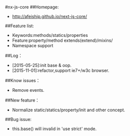 #nx-js-core
##Homepage:
+ http://afeiship.github.io/next-js-core/

##Feature list:
+ Keywords:methods/statics/properties
+ Feature:property/method extends(extend)/mixins/
+ Namespace support

##Log：
+ [2015-05-25]:init base & oop.
+ [2015-11-01]:refactor,support ie7+/w3c browser.

##Know issues：
+ Remove events.

##New feature：
+ Normalize static/statics/property/init and other concept.


##Bug issue:
+ this.base() will invalid in 'use strict' mode.
